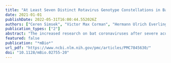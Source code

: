 ```yaml
---
title: "At Least Seven Distinct Rotavirus Genotype Constellations in Bats with Evidence of Reassortment and Zoonotic Transmissions"
date: 2021-01-01
publishDate: 2022-05-31T16:00:44.552026Z
authors: ["Ceren Simsek", "Victor Max Corman", "Hermann Ulrich Everling", "Alexander N. Lukashev", "Andrea Rasche", "Gael Darren Maganga", "Tabea Binger", "Daan Jansen", "Leen Beller", "Ward Deboutte", "Florian Gloza-Rausch", "Antje Seebens-Hoyer", "Stoian Yordanov", "Augustina Sylverken", "Samuel Oppong", "Yaw Adu Sarkodie", "Peter Vallo", "Eric M. Leroy", "Mathieu Bourgarel", "Kwe Claude Yinda", "Marc Van Ranst", "Christian Drosten", "Jan Felix Drexler", "Jelle Matthijnssens"]
publication_types: ["2"]
abstract: "The increased research on bat coronaviruses after severe acute respiratory syndrome coronavirus (SARS-CoV) and Middle East respiratory syndrome coronavirus (MERS-CoV) allowed the very rapid identification of SARS-CoV-2. This is an excellent example of the importance of knowing viruses harbored by wildlife in general, and bats in particular, for global preparedness against emerging viral pathogens., Bats host many viruses pathogenic to humans, and increasing evidence suggests that rotavirus A (RVA) also belongs to this list. Rotaviruses cause diarrheal disease in many mammals and birds, and their segmented genomes allow them to reassort and increase their genetic diversity. Eighteen out of 2,142 bat fecal samples (0.8%) collected from Europe, Central America, and Africa were PCR-positive for RVA, and 11 of those were fully characterized using viral metagenomics. Upon contrasting their genomes with publicly available data, at least 7 distinct bat RVA genotype constellations (GCs) were identified, which included evidence of reassortments and 6 novel genotypes. Some of these constellations are spread across the world, whereas others appear to be geographically restricted. Our analyses also suggest that several unusual human and equine RVA strains might be of bat RVA origin, based on their phylogenetic clustering, despite various levels of nucleotide sequence identities between them. Although SA11 is one of the most widely used reference strains for RVA research and forms the backbone of a reverse genetics system, its origin remained enigmatic. Remarkably, the majority of the genotypes of SA11-like strains were shared with Gabonese bat RVAs, suggesting a potential common origin. Overall, our findings suggest an underexplored genetic diversity of RVAs in bats, which is likely only the tip of the iceberg. Increasing contact between humans and bat wildlife will further increase the zoonosis risk, which warrants closer attention to these viruses."
featured: false
publication: "*mBio*"
url_pdf: "https://www.ncbi.nlm.nih.gov/pmc/articles/PMC7845630/"
doi: "10.1128/mBio.02755-20"
---
```


